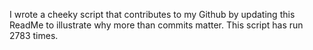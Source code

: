 I wrote a cheeky script that contributes to my Github by updating this ReadMe to illustrate why more than commits matter. This script has run 2783 times.